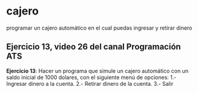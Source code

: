 # cajero
programar un cajero automático en el cual puedas ingresar y retirar dinero
## Ejercicio 13, video 26 del canal Programación ATS
**Ejercicio 13**: Hacer un programa que simule un cajero automático  con un saldo inicial de 1000 dolares, con el siguiente menú de opciones:
1.- Ingresar dinero a la cuenta.
2.- Retirar dinero de la cuenta.
3.- Salir
